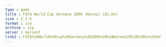 ```yaml
---
type : game
title : FIFA World Cup Germany 2006 (Korea) (En,Ko)
size : 2.1 G
format : iso
archive : zip
server : myrient
link2 : FIFA%20World%20Cup%20Germany%202006%20%28Korea%29%20%28En%2CKo%29
---
```

